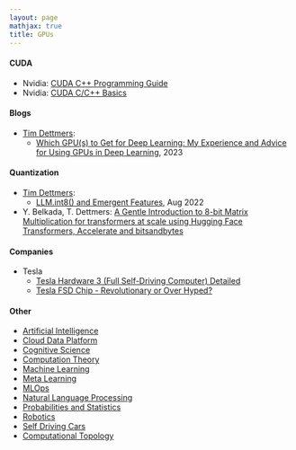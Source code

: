 ```yaml
---
layout: page
mathjax: true
title: GPUs
---
```

#### CUDA
* Nvidia: [CUDA C++ Programming Guide](https://docs.nvidia.com/cuda/cuda-c-programming-guide/index.html#abstract)
* Nvidia: [CUDA C/C++ Basics](https://www.olcf.ornl.gov/wp-content/uploads/2013/02/Intro_to_CUDA_C-TS.pdf)

#### Blogs
* [Tim Dettmers](https://timdettmers.com/):
  * [Which GPU(s) to Get for Deep Learning: My Experience and Advice for Using GPUs in Deep Learning](https://timdettmers.com/2023/01/30/which-gpu-for-deep-learning/), 2023

#### Quantization
* [Tim Dettmers](https://timdettmers.com/):
  * [LLM.int8() and Emergent Features](https://timdettmers.com/2022/08/17/llm-int8-and-emergent-features/), Aug 2022
* Y. Belkada, T. Dettmers: [A Gentle Introduction to 8-bit Matrix Multiplication for transformers at scale using Hugging Face Transformers, Accelerate and bitsandbytes](https://huggingface.co/blog/hf-bitsandbytes-integration)

#### Companies
* Tesla
  * [Tesla Hardware 3 (Full Self-Driving Computer) Detailed](https://www.autopilotreview.com/tesla-custom-ai-chips-hardware-3/)
  * [Tesla FSD Chip - Revolutionary or Over Hyped?](https://www.youtube.com/watch?v=zdUHp3y8VkU&feature=emb_rel_end)
  

#### Other
* [Artificial Intelligence](artificial_intelligence.md)
* [Cloud Data Platform](cloud_data_platform.md)
* [Cognitive Science](cognitive_science.md)
* [Computation Theory](computation_theory.md)
* [Machine Learning](machine_learning.md)
* [Meta Learning](meta_learning.md)
* [MLOps](mlops.md)
* [Natural Language Processing](natural_language_processing.md)
* [Probabilities and Statistics](probabilities_and_statistics.md)
* [Robotics](robotics.md)
* [Self Driving Cars](self_driving_cars.md)
* [Computational Topology](computational_topology.md)
